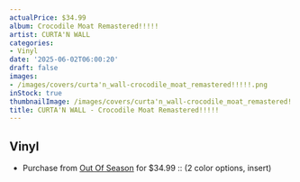 ```yaml
---
actualPrice: $34.99
album: Crocodile Moat Remastered!!!!!
artist: CURTA'N WALL
categories:
- Vinyl
date: '2025-06-02T06:00:20'
draft: false
images:
- /images/covers/curta'n_wall-crocodile_moat_remastered!!!!!.png
inStock: true
thumbnailImage: /images/covers/curta'n_wall-crocodile_moat_remastered!!!!!-thumb.png
title: CURTA'N WALL - Crocodile Moat Remastered!!!!!
---
```


## Vinyl
* Purchase from [Out Of Season](https://www.outofseasonlabel.com/products/curtan-wall-crocodile-moat-remastered-vinyl-lp-2-color-options-w-obi) for $34.99 :: (2 color options, insert)
